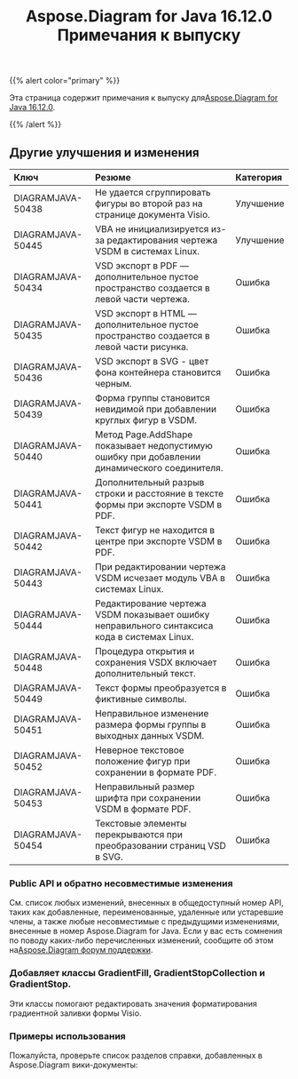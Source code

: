 ﻿---
title: Aspose.Diagram for Java 16.12.0 Примечания к выпуску
type: docs
weight: 10
url: /ru/java/aspose-diagram-for-java-16-12-0-release-notes/
---
{{% alert color="primary" %}} 

 Эта страница содержит примечания к выпуску для[Aspose.Diagram for Java 16.12.0](https://docs.aspose.com/diagram/java/aspose-diagram-for-java-16-12-0-release-notes/).

{{% /alert %}} 
## **Другие улучшения и изменения**

|**Ключ**|**Резюме**|**Категория**|
|:- |:- |:- |
|DIAGRAMJAVA-50438|Не удается сгруппировать фигуры во второй раз на странице документа Visio.|Улучшение|
|DIAGRAMJAVA-50445|VBA не инициализируется из-за редактирования чертежа VSDM в системах Linux.|Улучшение|
|DIAGRAMJAVA-50434|VSD экспорт в PDF — дополнительное пустое пространство создается в левой части чертежа.|Ошибка|
|DIAGRAMJAVA-50435|VSD экспорт в HTML — дополнительное пустое пространство создается в левой части рисунка.|Ошибка|
|DIAGRAMJAVA-50436|VSD экспорт в SVG - цвет фона контейнера становится черным.|Ошибка|
|DIAGRAMJAVA-50439|Форма группы становится невидимой при добавлении круглых фигур в VSDM.|Ошибка|
|DIAGRAMJAVA-50440|Метод Page.AddShape показывает недопустимую ошибку при добавлении динамического соединителя.|Ошибка|
|DIAGRAMJAVA-50441|Дополнительный разрыв строки и расстояние в тексте формы при экспорте VSDM в PDF.|Ошибка|
|DIAGRAMJAVA-50442|Текст фигур не находится в центре при экспорте VSDM в PDF.|Ошибка|
|DIAGRAMJAVA-50443|При редактировании чертежа VSDM исчезает модуль VBA в системах Linux.|Ошибка|
|DIAGRAMJAVA-50444|Редактирование чертежа VSDM показывает ошибку неправильного синтаксиса кода в системах Linux.|Ошибка|
|DIAGRAMJAVA-50448|Процедура открытия и сохранения VSDX включает дополнительный текст.|Ошибка|
|DIAGRAMJAVA-50449|Текст формы преобразуется в фиктивные символы.|Ошибка|
|DIAGRAMJAVA-50451|Неправильное изменение размера формы группы в выходных данных VSDM.|Ошибка|
|DIAGRAMJAVA-50452|Неверное текстовое положение фигур при сохранении в формате PDF.|Ошибка|
|DIAGRAMJAVA-50453|Неправильный размер шрифта при сохранении VSDM в формате PDF.|Ошибка|
|DIAGRAMJAVA-50454|Текстовые элементы перекрываются при преобразовании страниц VSD в SVG.|Ошибка|
### **Public API и обратно несовместимые изменения**
См. список любых изменений, внесенных в общедоступный номер API, таких как добавленные, переименованные, удаленные или устаревшие члены, а также любые несовместимые с предыдущими изменениями, внесенные в номер Aspose.Diagram for Java. Если у вас есть сомнения по поводу каких-либо перечисленных изменений, сообщите об этом на[Aspose.Diagram форум поддержки](https://forum.aspose.com/c/diagram/17).
### **Добавляет классы GradientFill, GradientStopCollection и GradientStop.**
Эти классы помогают редактировать значения форматирования градиентной заливки формы Visio.
### **Примеры использования**
Пожалуйста, проверьте список разделов справки, добавленных в Aspose.Diagram вики-документы:
